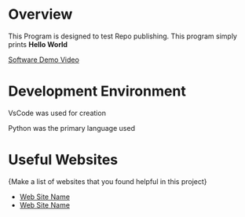 # Overview

This Program is designed to test Repo publishing. This program simply prints **Hello World**

[Software Demo Video](http://youtube.link.goes.here)

# Development Environment

VsCode was used for creation

Python was the primary language used

# Useful Websites

{Make a list of websites that you found helpful in this project}
* [Web Site Name](http://url.link.goes.here)
* [Web Site Name](http://url.link.goes.here)
